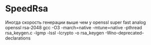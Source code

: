 # SpeedRsa
Иногда скорость генерации выше чем у openssl
super fast analog openssl rsa-2048
gcc -O3 -march=native -mtune=native -pthread rsa_keygen.c -lgmp -lssl -lcrypto -o rsa_keygen -Wno-deprecated-declarations
